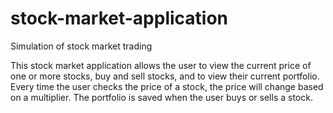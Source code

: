 # stock-market-application
Simulation of stock market trading

This stock market application allows the user to view the current price of one or more stocks, buy and sell stocks, and to view their current portfolio. Every time the user checks the price of a stock, the price will change based on a multiplier. The portfolio is saved when the user buys or sells a stock.
